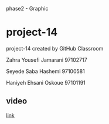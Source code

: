 phase2 - Graphic

# project-14
project-14 created by GitHub Classroom

Zahra Yousefi Jamarani 97102717 

Seyede Saba Hashemi 97100581 

Haniyeh Ehsani Oskoue 97101191

## video
[link](https://www.aparat.com/v/Elphc)
